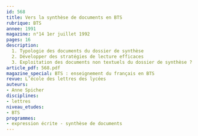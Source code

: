 ```yaml
---
id: 568
title: Vers la synthèse de documents en BTS
rubrique: BTS
annee: 1991
magazine: n°14 1er juillet 1992
pages: 16
description: 
  1. Typologie des documents du dossier de synthèse
  2. Développer des stratégies de lecture efficaces
  3. Exploitation des documents non textuels du dossier de synthèse ?
article_pdf: 568.pdf
magazine_special: BTS : enseignement du français en BTS
revue: L’école des lettres des lycées
auteurs:
- Anne Spicher
disciplines:
- lettres
niveau_etudes:
- BTS
programmes:
- expression écrite - synthèse de documents
---
```

